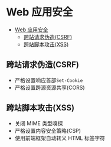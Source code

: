 # Web 应用安全

- [Web 应用安全](#web-应用安全)
  - [跨站请求伪造(CSRF)](#跨站请求伪造csrf)
  - [跨站脚本攻击(XSS)](#跨站脚本攻击xss)

## 跨站请求伪造(CSRF)

- 严格设置响应首部`Set-Cookie`
- 严格设置跨源资源共享(CORS)

## 跨站脚本攻击(XSS)

- 关闭 MIME 类型嗅探
- 严格设置内容安全策略(CSP)
- 使用前端框架自动转义 HTML 标签字符
